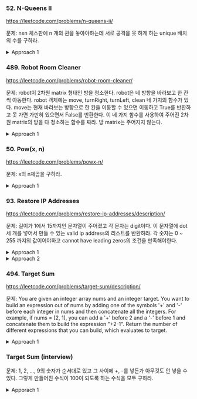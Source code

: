 ### 52. N-Queens II

https://leetcode.com/problems/n-queens-ii/

문제: nxn 체스판에 n 개의 퀸을 놓아야하는데 서로 공격을 못 하게 하는 unique 배치의 수를 구하라.

<details><summary>Approach 1</summary>

same column, same row, diagonal, anti-diagonal 을 피해서 배치해야한다.   

- 같은 row를 피하는 방법으로는 각 작업마다 하나의 row씩 늘려서 배치하는 것이 있다.   
- 같은 column을 피하는 방법으로는 column set을 만들어서 set 안에 있는지 확인할 수 있다.   
- diagonal과 anti-diagonal이 조금 독특한데 diagonal position에 있으려면 `(compare_row - compare_col) == (cur_row - cur_col)` 이 되어야 하고, 
anti-diagonal position에 있으려면 `(compare_row + compare_col) == (cur_row + cur_col)` 가 되어야한다.   
따라서 row-col 을 보관하는 diagonal set과 row+col 을 보관하는 anti-diagonal set을 갖고 비교하면 된다.   

recursion으로 row를 늘려가면서 invalid한 순간 멈추고 backtracking하여 다음 candidate를 검증하면 된다.   




```python
    def totalNQueens(self, n: int) -> int:
        def get_valid_positions(row, diag_set, anti_diag_set, col_set):
            if row == n:  # base case 잊지 말기
                return 1
            res = 0
            for i in range(n):
                cur_diag = row - i
                cur_anti_diag = row + i
                if i not in col_set and cur_diag not in diag_set and cur_anti_diag not in anti_diag_set:
                    col_set.add(i)
                    diag_set.add(cur_diag)
                    anti_diag_set.add(cur_anti_diag)
                    res += get_valid_positions(row+1, diag_set, anti_diag_set, col_set)
                    col_set.remove(i)
                    diag_set.remove(cur_diag)
                    anti_diag_set.remove(cur_anti_diag)
            
            return res
        
        res = 0
        for i in range(n):
            diag_set = set()  # stores row-col values
            anti_diag_set = set()  # stores row+col values
            col_set = set()

            diag_set.add(-i)
            anti_diag_set.add(i)
            col_set.add(i)
            res += get_valid_positions(1, diag_set, anti_diag_set, col_set)
        return res

```

Complexity:   
- O(N!) / O(N) set 비교하는 건 O(1)이니까 처음에 N개, 그 다음에 N-1, ... 해서 N!이다.    


</details>











### 489. Robot Room Cleaner

https://leetcode.com/problems/robot-room-cleaner/

문제: robot이 2차원 matrix 형태인 방을 청소한다. robot은 네 방향을 바라보고 한 칸씩 아동한다. 
robot 객체에는 move, turnRight, turnLeft, clean 네 가지의 함수가 있다. move는 현재 바라보는 방향으로 한 칸을 이동할 수 있으면 이동하고 True를 반환하고 못 가면 가만히 있으면서 False를 반환한다.
이 네 가지 함수를 사용하여 주어진 2차원 matrix의 방을 다 청소하는 함수를 짜라. 방 matrix는 주어지지 않는다.

<details><summary>Approach 1</summary>

방문한 곳은 다시 방문하지 않는 것이 좋다. 따라서 visited set을 만들어서 들고 다닌다. 
4 방향 다 살펴봤을 때 더이상 갈 곳이 없다면 처음의 위치로 backtracking을 한다. 이렇게 함으로써 맨 처음 기준으로 네 방향을 다 탐색할 수가 있다.

DFS 랑 비슷하다. DFS에서는 child 두 개 중 하나를 골라서 끝까지 갔다가 backtracking해서 나머지 하나로 또 끝까지 간다. robot clean의 경우는 child가 네 개인 상황으로 생각하면 된다. 
한 방향을 끝까지 탐색해서 더 갈 곳이 없으면 backtrack해서 원래 자리로 돌아온 뒤 다른 child로 가야한다.
    
```python
class Solution:
    def cleanRoom(self, robot):
        directions = [(0,1), (1,0), (0,-1), (-1,0)]
        visited = set()
        
        def move_back():
            robot.turnRight()
            robot.turnRight()
            robot.move()
            robot.turnRight()
            robot.turnRight()
        
        def helper(pos, direction):  # directions: 0-up, 1-right, 2-down, 3-left
            if pos in visited:
                return
            robot.clean()
            visited.add(pos)
            for i in range(4):
                next_direction = (direction + i) % 4
                dx, dy = directions[next_direction]
                next_pos = (pos[0]+dx, pos[1]+dy)
                if next_pos not in visited and robot.move():
                    helper(next_pos, next_direction)
                    move_back()
                robot.turnRight()
        
        helper((0, 0), 0)
```

</details>







### 50. Pow(x, n)

https://leetcode.com/problems/powx-n/

문제: x의 n제곱을 구하라.


<details><summary>Approach 1</summary>

`x^n = x^(n//2) * x^(n//2) * x^(n%2)` => base case는 exponent가 0 혹은 1일 때이다.

```py
def myPow(self, x: float, n: int) -> float:
    @lru_cache(maxsize=None)
    def get_pow(base, exponent):
        if exponent == 0:
            return 1
        elif exponent % 2 == 0:
            return get_pow(base * base, exponent // 2)
        else:
            return base * get_pow(base * base, (exponent - 1) // 2)

    f = get_pow(x, abs(n))
    
    return float(f) if n >= 0 else 1/f
```

</details>







### 93. Restore IP Addresses

https://leetcode.com/problems/restore-ip-addresses/description/

문제: 길이가 1에서 15까지인 문자열이 주어졌고 각 문자는 digit이다. 이 문자열에 dot 세 개를 넣어서 만들 수 있는 valid ip address의 리스트를 반환하라. 
각 숫자는 0 ~ 255 까지의 값이어야하고 cannot have leading zeros의 조건을 만족해야한다.

<details><summary>Approach 1</summary>

iterative한 건, is_valid(start_idx, end_idx)를 만들어 놓고 3중 for 문을 통해 각 위치에 dot을 넣는 것이다. 그래서 만들어진 4개의 part가 다 valid하면 정답에 추가한다.    

```python
def restoreIpAddresses(self, s: str) -> List[str]:
    n = len(s)
    if n > 12 or n < 4:
        return []

    @lru_cache(maxsize=None)
    def get_valid_value_or_none(start_idx, end_idx):
        if end_idx - start_idx >= 3:
            return None
        if start_idx != end_idx and s[start_idx] == '0':
            return None
        value = 0
        right = end_idx
        while start_idx <= right:
            value += int(s[right]) * pow(10, end_idx - right)
            right -= 1
        if 0 <= value <= 255:
            return s[start_idx: end_idx+1]
        return None

    ans = []
    for i in range(3):
        for j in range(i+1, n-1):
            if j >= i+4:
                break
            for k in range(j+1, n-1):
                if k >= j+4:
                    break
                first = get_valid_value_or_none(0, i)
                second = get_valid_value_or_none(i+1, j)
                third = get_valid_value_or_none(j+1, k)
                fourth = get_valid_value_or_none(k+1, n-1)
                if any(res is None for res in [first, second, third, fourth]):
                    continue
                ans.append('.'.join([first, second, third, fourth]))

    return ans
```

</details>
    

<details><summary>Approach 2</summary>
    
backtracking

dots 위치 리스트를 갖고 다니면서 backtrack 시작하기 전에 dots.append(cur_dot_idx)하고 끝나면 dots.pop() 을 한다.   
각 dot마다 iterate할 때는 세 번만 iterate하면 된다.   


```python
    def restoreIpAddresses(self, s: str) -> List[str]:
        n = len(s)
        ans = []
        @lru_cache(maxsize=None)
        def get_valid_seq_or_none(start_idx, end_idx):
            if end_idx - start_idx >= 3 or end_idx >= n:
                return None
            if start_idx != end_idx and s[start_idx] == '0':
                return None
            value = 0
            right = end_idx
            while start_idx <= right:
                value += int(s[right]) * pow(10, end_idx - right)
                right -= 1
            if 0 <= value <= 255:
                return s[start_idx: end_idx+1]
            return None
        
        tmp_list = []
        def backtrack(start_idx, remained_dots):
            if start_idx >= n:
                return
            if remained_dots == 0:
                valid_seq = get_valid_seq_or_none(start_idx, n-1)
                if valid_seq:
                    tmp_list.append(valid_seq)
                    ans.append('.'.join(tmp_list))
                    tmp_list.pop()

            # start idx is the very next idx of the latest dot
            # Verify if valid and put dot
            for i in range(3):
                valid_seq = get_valid_seq_or_none(start_idx, start_idx + i)
                if valid_seq:
                    tmp_list.append(valid_seq)
                    backtrack(start_idx + i + 1, remained_dots - 1)
                    tmp_list.pop()

        
        backtrack(0, 3)
        return ans
```


내 솔루션. 어떻게 풀긴 풀었네. 80%


```py
    def restoreIpAddresses(self, s: str) -> List[str]:
        if len(s) < 4:
            return []
        
        def is_valid(target):
            if len(target) == 1:
                return True
            if len(target) == 2 and target[0] != '0':
                return True
            if len(target) == 3 and target[0] != '0' and int(target) < 256:
                return True
            return False
        
        def get_ip(raw_str, dots):
            tmp = []
            prev = 0
            for dot in dots:
                tmp.append(raw_str[prev:dot+1])
                prev = dot + 1
            tmp.append(raw_str[prev:])
            return '.'.join(tmp)


        def get_possible_ips(cur_idx, dots, res):
            # if last_dot_idx is i, it means that there's a dot just after i-th character
            if len(dots) > 3:
                return
            if len(dots) == 0:  
                # initial condition
                last_dot_idx = -1
            else:
                last_dot_idx = dots[-1]

            if cur_idx == len(s):
                # when reached the right end, add to the result if the last section is valid
                if len(dots) == 3:
                    if is_valid(s[last_dot_idx+1:]):
                        res.append(get_ip(s, dots))
                return

            if cur_idx - last_dot_idx > 3:
                return
            if is_valid(s[last_dot_idx+1:cur_idx+1]):
                get_possible_ips(cur_idx+1, dots, res)
                dots.append(cur_idx)
                get_possible_ips(cur_idx+1, dots, res)
                dots.pop()
        
        res = []
        get_possible_ips(0, [], res)
        return res
```

</details>






### 494. Target Sum

https://leetcode.com/problems/target-sum/description/

문제: You are given an integer array nums and an integer target. 
You want to build an expression out of nums by adding one of the symbols '+' and '-' before each integer in nums and then concatenate all the integers. 
For example, if nums = [2, 1], you can add a '+' before 2 and a '-' before 1 and concatenate them to build the expression "+2-1". 
Return the number of different expressions that you can build, which evaluates to target. 

<details><summary>Approach 1</summary>

전형적인 backtracking 문제이다.

```py
    def findTargetSumWays(self, nums: List[int], target: int) -> int:
        @lru_cache(maxsize=None)
        def backtrack(idx, current_sum):
            if idx == len(nums):
                if current_sum == target:
                    return 1
                return 0
            
            plus_res = backtrack(idx+1, current_sum + nums[idx])  # 여기서 recursive하게 들어갈 때랑 
            minus_res = backtrack(idx+1, current_sum - nums[idx])  # 여기서 들어갈 때랑 겹칠 수가 있다. 그 부분을 lru_cache로 최적화한다.
            
            return plus_res + minus_res
            
        
        res = backtrack(0, 0)
        return res
```

</details>





### Target Sum (interview)

문제: 1, 2, ..., 9의 숫자가 순서대로 있고 그 사이에 +, -를 넣든가 아무것도 안 넣을 수 있다. 그렇게 만들어진 수식이 100이 되도록 하는 수식을 모두 구하라.

<details><summary>Apporach 1</summary>

```py
def find_expressions(target):
    def backtrack(start, expression, current_sum):
        if start == 9:
            if current_sum == target:
                expressions.append(expression)
            return

        # Try adding the next number
        backtrack(start + 1, expression + '+' + str(start + 1), current_sum + (start + 1))
        
        # Try subtracting the next number
        backtrack(start + 1, expression + '-' + str(start + 1), current_sum - (start + 1))
        
        # Try concatenating the next number
        new_number = int(str(start) + str(start + 1))
        backtrack(start + 2, expression + str(new_number), current_sum + new_number)

        # Target이 100이 아니라면 두 개를 연결하는 것 말고 세 개를 연결하는 것도 고려해야할 것 같다.

    expressions = []
    backtrack(1, '1', 1)
    return expressions

target_number = 100  # Change this to your target number
result = find_expressions(target_number)
for expression in result:
    print(expression)
```

</details>


